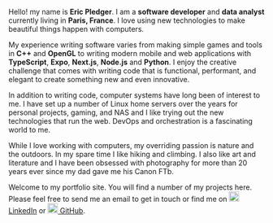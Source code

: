 Hello! my name is **Eric Pledger**. I am a **software developer** and **data analyst** currently living in **Paris, France**. I love using new technologies to make beautiful things happen with computers.

My experience writing software varies from making simple games and tools in **C++** and **OpenGL** to writing modern mobile and web applications with **TypeScript**, **Expo**, **Next.js**, **Node.js** and **Python**. I enjoy the creative challenge that comes with writing code that is functional, performant, and elegant to create something new and even innovative.

In addition to writing code, computer systems have long been of interest to me. I have set up a number of Linux home servers over the years for personal projects, gaming, and NAS and I like trying out the new technologies that run the web. DevOps and orchestration is a fascinating world to me.

While I love working with computers, my overriding passion is nature and the outdoors. In my spare time I like hiking and climbing. I also like art and literature and I have been obsessed with photography for more than 20 years ever since my dad gave me his Canon FTb. 

Welcome to my portfolio site. You will find a number of my projects here. Please feel free to send me an email to get in touch or find me on [<img src="/images/linkedin.png" width="20px" height="20px" /> LinkedIn](https://www.linkedin.com/in/eric-pledger-38350093/) or [<img src="/images/github.png" width="20px" height="20px" /> GitHub](https://github.com/etp4eva).